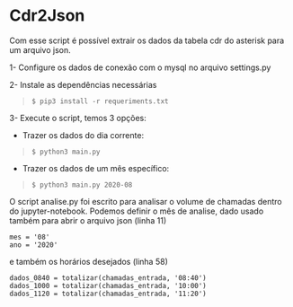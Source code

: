 # Cdr2Json

Com esse script é possível extrair os dados da tabela cdr do asterisk para um arquivo json.

1- Configure os dados de conexão com o mysql no arquivo settings.py

2- Instale as dependências necessárias
> `$ pip3 install -r requeriments.txt`

3- Execute o script, temos 3 opções:
- Trazer os dados do dia corrente:
> `$ python3 main.py`
- Trazer os dados de um mês específico:
> `$ python3 main.py 2020-08`

O script analise.py foi escrito para analisar o volume de chamadas dentro do jupyter-notebook.
Podemos definir o mês de analise, dado usado também para abrir o arquivo json (linha 11)
```
mes = '08'
ano = '2020'
```
e também os horários desejados (linha 58)
```
dados_0840 = totalizar(chamadas_entrada, '08:40')
dados_1000 = totalizar(chamadas_entrada, '10:00')
dados_1120 = totalizar(chamadas_entrada, '11:20')
```